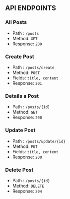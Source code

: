 ## API ENDPOINTS

### All Posts
- Path : `/posts`
- Method: `GET`
- Response: `200`

### Create Post
- Path : `/posts/create`
- Method: `POST`
- Fields: `title, content`
- Response: `201`

### Details a Post
- Path : `/posts/{id}`
- Method: `GET`
- Response: `200`

### Update Post
- Path : `/posts/update/{id}`
- Method: `PUT`
- Fields: `title, content`
- Response: `200`

### Delete Post
- Path : `/posts/{id}`
- Method: `DELETE`
- Response: `204`
